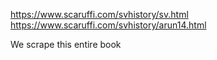 https://www.scaruffi.com/svhistory/sv.html
https://www.scaruffi.com/svhistory/arun14.html

We scrape this entire book
